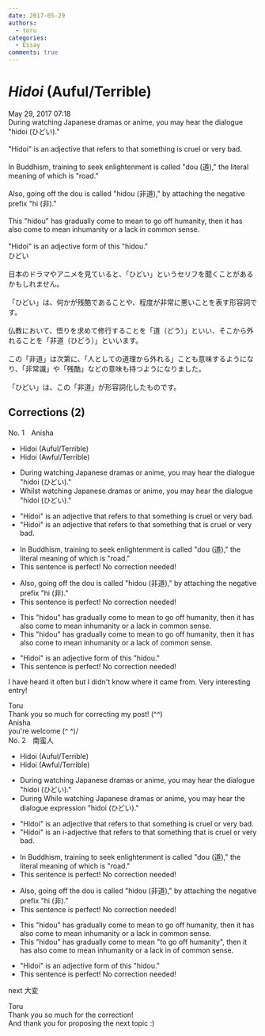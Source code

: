 ```yaml
---
date: 2017-05-29
authors:
  - toru
categories:
  - Essay
comments: true
---
```


# <strong><em>Hidoi</strong></em> (Auful/Terrible)
<div class="date">May 29, 2017 07:18</div>
<div id="post"><div id="body_show_ori">
During watching Japanese dramas or anime, you may hear the dialogue "hidoi (ひどい)."<br/><br/>"Hidoi" is an adjective that refers to that something is cruel or very bad.<br/><br/>In Buddhism, training to seek enlightenment is called "dou (道)," the literal meaning of which is "road."<br/><br/>Also, going off the dou is called "hidou (非道)," by attaching the negative prefix "hi (非)."<br/><br/>This "hidou" has gradually come to mean to go off humanity, then it has also come to mean inhumanity or a lack in common sense.<br/><br/>"Hidoi" is an adjective form of this "hidou."
</div></div>

<!-- more -->

<div id="post_ja"><div id="body_show_mo">
ひどい<br/><br/>日本のドラマやアニメを見ていると、「ひどい」というセリフを聞くことがあるかもしれません。<br/><br/>「ひどい」は、何かが残酷であることや、程度が非常に悪いことを表す形容詞です。<br/><br/>仏教において、悟りを求めて修行することを「道（どう）」といい、そこから外れることを「非道（ひどう）」といいます。<br/><br/>この「非道」は次第に、「人としての道理から外れる」ことも意味するようになり、「非常識」や「残酷」などの意味も持つようになりました。<br/><br/>「ひどい」は、この「非道」が形容詞化したものです。
</div></div>

## Corrections (2)
<div id="block"><div class="first_name"> No. 1　<span class="just_name">Anisha</span></div><div id="block2">
<ul class="correction_field">
<li class="incorrect">Hidoi (Auful/Terrible)</li>
<li class="corrected correct">
Hidoi (A<span class="f_bold">w</span>ful/Terrible)
</li>
</ul>
<ul class="correction_field">
<li class="incorrect">During watching Japanese dramas or anime, you may hear the dialogue "hidoi (ひどい)."</li>
<li class="corrected correct">
<span class="f_blue">Whilst </span>watching Japanese dramas or anime, you may hear the dialogue "hidoi (ひどい)."
</li>
</ul>
<ul class="correction_field">
<li class="incorrect">"Hidoi" is an adjective that refers to that something is cruel or very bad.</li>
<li class="corrected correct">
"Hidoi" is an adjective that refers to <span class="sline">that</span> something <span class="f_blue">that </span>is cruel or very bad.
</li>
</ul>
<ul class="correction_field">
<li class="incorrect">In Buddhism, training to seek enlightenment is called "dou (道)," the literal meaning of which is "road."</li>
<li class="corrected perfect">This sentence is perfect! No correction needed!</li>
</ul>
<ul class="correction_field">
<li class="incorrect">Also, going off the dou is called "hidou (非道)," by attaching the negative prefix "hi (非)."</li>
<li class="corrected perfect">This sentence is perfect! No correction needed!</li>
</ul>
<ul class="correction_field">
<li class="incorrect">This "hidou" has gradually come to mean to go off humanity, then it has also come to mean inhumanity or a lack in common sense.</li>
<li class="corrected correct">
This "hidou" has gradually come to mean to go off humanity, then it has also come to mean inhumanity or a lack <span class="f_blue">of </span>common sense.
</li>
</ul>
<ul class="correction_field">
<li class="incorrect">"Hidoi" is an adjective form of this "hidou."</li>
<li class="corrected perfect">This sentence is perfect! No correction needed!</li>
</ul>
<p class="comment_small">
 I have heard it often but I didn't know where it came from. Very interesting entry!
</p>

</div><div class="name"><span class="just_name">Toru</span><br>
Thank you so much for correcting my post! (^^)
</div>
<div class="name"><span class="just_name">Anisha</span><br>
you're welcome (^ ^)/
</div>
</div>
<div id="block"><div class="first_name"> No. 2　<span class="just_name">南蛮人</span></div><div id="block2">
<ul class="correction_field">
<li class="incorrect">Hidoi (Auful/Terrible)</li>
<li class="corrected correct">
Hidoi (A<span class="f_bold"><span class="f_blue">w</span></span>ful/Terrible)
</li>
</ul>
<ul class="correction_field">
<li class="incorrect">During watching Japanese dramas or anime, you may hear the dialogue "hidoi (ひどい)."</li>
<li class="corrected correct">
<span class="f_red"><span class="sline">During</span></span> <span class="f_blue">While</span> watching Japanese dramas or anime, you may hear the <span class="sline"><span class="f_gray">dialogue</span></span> <span class="f_gray">expression</span> "hidoi (ひどい)."
</li>
</ul>
<ul class="correction_field">
<li class="incorrect">"Hidoi" is an adjective that refers to that something is cruel or very bad.</li>
<li class="corrected correct">
"Hidoi" is an <span class="f_bold"><span class="f_blue">i-</span></span>adjective that refers to <span class="sline"><span class="f_red">that</span></span> something <span class="f_blue">that</span> is cruel or very bad.
</li>
</ul>
<ul class="correction_field">
<li class="incorrect">In Buddhism, training to seek enlightenment is called "dou (道)," the literal meaning of which is "road."</li>
<li class="corrected perfect">This sentence is perfect! No correction needed!</li>
</ul>
<ul class="correction_field">
<li class="incorrect">Also, going off the dou is called "hidou (非道)," by attaching the negative prefix "hi (非)."</li>
<li class="corrected perfect">This sentence is perfect! No correction needed!</li>
</ul>
<ul class="correction_field">
<li class="incorrect">This "hidou" has gradually come to mean to go off humanity, then it has also come to mean inhumanity or a lack in common sense.</li>
<li class="corrected correct">
This "hidou" has gradually come to mean <span class="f_bold"><span class="f_blue">"</span></span>to go off humanity<span class="f_bold"><span class="f_blue">"</span></span>, then it has also come to mean inhumanity or a lack <span class="sline"><span class="f_red">in</span></span> <span class="f_blue">of</span> common sense.
</li>
</ul>
<ul class="correction_field">
<li class="incorrect">"Hidoi" is an adjective form of this "hidou."</li>
<li class="corrected perfect">This sentence is perfect! No correction needed!</li>
</ul>
<p class="comment_small">
 next 大変
</p>

</div><div class="name"><span class="just_name">Toru</span><br>
Thank you so much for the correction!<br/>And thank you for proposing the next topic :)
</div>
</div>
